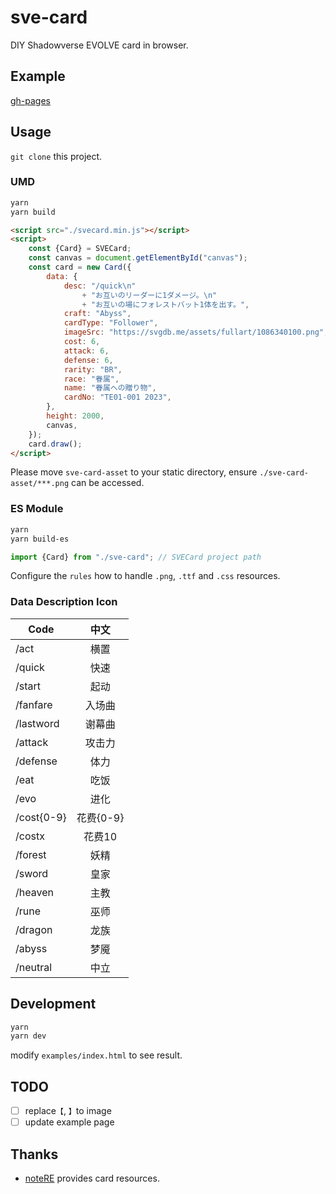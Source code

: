 # sve-card

DIY Shadowverse EVOLVE card in browser.

## Example

[gh-pages](https://haoxuan8.github.io/sve-card/)

## Usage

`git clone` this project.

### UMD

```bash
yarn
yarn build
```

```html
<script src="./svecard.min.js"></script>
<script>
    const {Card} = SVECard;
    const canvas = document.getElementById("canvas");
    const card = new Card({
        data: {
            desc: "/quick\n"
                + "お互いのリーダーに1ダメージ。\n"
                + "お互いの場にフォレストバット1体を出す。",
            craft: "Abyss",
            cardType: "Follower",
            imageSrc: "https://svgdb.me/assets/fullart/1086340100.png",
            cost: 6,
            attack: 6,
            defense: 6,
            rarity: "BR",
            race: "眷属",
            name: "眷属への贈り物",
            cardNo: "TE01-001 2023",
        },
        height: 2000,
        canvas,
    });
    card.draw();
</script>
```

Please move `sve-card-asset` to your static directory, ensure `./sve-card-asset/***.png` can be accessed.

### ES Module

```bash
yarn
yarn build-es
```

```javascript
import {Card} from "./sve-card"; // SVECard project path
```

Configure the `rules` how to handle `.png`, `.ttf` and `.css` resources.

### Data Description Icon

| Code       |   中文    |
|------------|:-------:|
| /act       |   横置    |
| /quick     |   快速    |
| /start     |   起动    |
| /fanfare   |   入场曲   |
| /lastword  |   谢幕曲   |
| /attack    |   攻击力   |
| /defense   |   体力    |
| /eat |   吃饭    |
| /evo |   进化    |
| /cost{0-9} | 花费{0-9} |  
| /costx|  花费10   |
| /forest | 妖精 |
| /sword | 皇家 |
| /heaven | 主教 |
| /rune | 巫师 |
| /dragon | 龙族 |
| /abyss | 梦魇 |
| /neutral | 中立 |

## Development

```bash
yarn
yarn dev
```

modify `examples/index.html` to see result.

## TODO

- [ ] replace`【`, `】`to image
- [ ] update example page

## Thanks

- [noteRE]() provides card resources.
